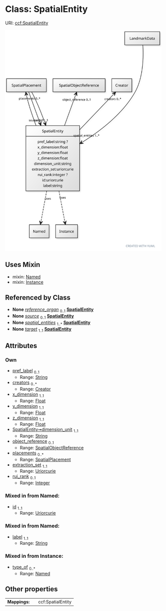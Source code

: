 
# Class: SpatialEntity



URI: [ccf:SpatialEntity](http://purl.org/ccf/SpatialEntity)


[![img](images/SpatialEntity.svg)](images/SpatialEntity.svg)

## Uses Mixin

 *  mixin: [Named](Named.md)
 *  mixin: [Instance](Instance.md)

## Referenced by Class

 *  **None** *[reference_organ](reference_organ.md)*  <sub>0..1</sub>  **[SpatialEntity](SpatialEntity.md)**
 *  **None** *[source](source.md)*  <sub>0..1</sub>  **[SpatialEntity](SpatialEntity.md)**
 *  **None** *[spatial_entities](spatial_entities.md)*  <sub>1..\*</sub>  **[SpatialEntity](SpatialEntity.md)**
 *  **None** *[target](target.md)*  <sub>1..1</sub>  **[SpatialEntity](SpatialEntity.md)**

## Attributes


### Own

 * [pref_label](pref_label.md)  <sub>0..1</sub>
     * Range: [String](types/String.md)
 * [creators](creators.md)  <sub>0..\*</sub>
     * Range: [Creator](Creator.md)
 * [x_dimension](x_dimension.md)  <sub>1..1</sub>
     * Range: [Float](types/Float.md)
 * [y_dimension](y_dimension.md)  <sub>1..1</sub>
     * Range: [Float](types/Float.md)
 * [z_dimension](z_dimension.md)  <sub>1..1</sub>
     * Range: [Float](types/Float.md)
 * [SpatialEntity➞dimension_unit](SpatialEntity_dimension_unit.md)  <sub>1..1</sub>
     * Range: [String](types/String.md)
 * [object_reference](object_reference.md)  <sub>0..1</sub>
     * Range: [SpatialObjectReference](SpatialObjectReference.md)
 * [placements](placements.md)  <sub>0..\*</sub>
     * Range: [SpatialPlacement](SpatialPlacement.md)
 * [extraction_set](extraction_set.md)  <sub>1..1</sub>
     * Range: [Uriorcurie](types/Uriorcurie.md)
 * [rui_rank](rui_rank.md)  <sub>0..1</sub>
     * Range: [Integer](types/Integer.md)

### Mixed in from Named:

 * [id](id.md)  <sub>1..1</sub>
     * Range: [Uriorcurie](types/Uriorcurie.md)

### Mixed in from Named:

 * [label](label.md)  <sub>1..1</sub>
     * Range: [String](types/String.md)

### Mixed in from Instance:

 * [type_of](type_of.md)  <sub>0..\*</sub>
     * Range: [Named](Named.md)

## Other properties

|  |  |  |
| --- | --- | --- |
| **Mappings:** | | ccf:SpatialEntity |